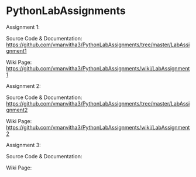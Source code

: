 # PythonLabAssignments

Assignment 1:

Source Code & Documentation: https://github.com/vmanvitha3/PythonLabAssignments/tree/master/LabAssignment1

Wiki Page: https://github.com/vmanvitha3/PythonLabAssignments/wiki/LabAssignment1


Assignment 2:

Source Code & Documentation: https://github.com/vmanvitha3/PythonLabAssignments/tree/master/LabAssignment2

Wiki Page: https://github.com/vmanvitha3/PythonLabAssignments/wiki/LabAssignment2


Assignment 3:

Source Code & Documentation: 

Wiki Page: 
